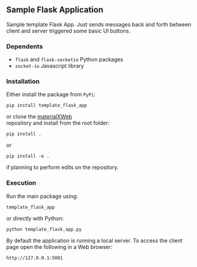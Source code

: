 ## Sample Flask Application

Sample template Flask App. Just sends messages back and forth between client and server
triggered some basic UI buttons.

### Dependents
- `flask` and `flask-socketio` Python packages
- `socket-io` Javascript library

### Installation

Either install the package from `PyPi`:

```
pip install template_flask_app
```

or clone the <a href="https://github.com/kwokcb/materialxWeb">materialXWeb</a>  
repository and install from the root folder:

```
pip install .
```

or 

```
pip install -e .
```
if planning to perform edits on the repository.

### Execution

Run the main package using:
```
template_flask_app
```
or directly with Python:
```
python template_flask_app.py
```

By default the application is running a local server. To access the client page open the following in a Web browser:
```
http://127.0.0.1:5001
```




